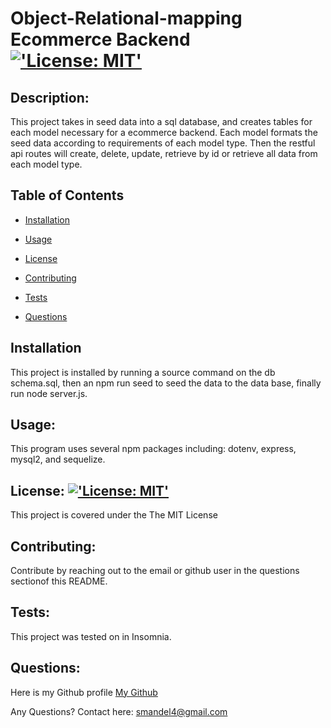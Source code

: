# Object-Relational-mapping Ecommerce Backend [!['License: MIT'](https://img.shields.io/badge/License-MIT-yellow.svg)](https://opensource.org/licenses/MIT) 

## Description:

This project takes in seed data into a sql database, and creates tables for each model necessary for a ecommerce backend. Each model formats the seed data according to requirements of each model type. Then the restful api routes will create, delete, update, retrieve by id or retrieve all data from each model type.  
 
## Table of Contents

* [Installation](#Installation)

* [Usage](#Usage)

* [License](#License)

* [Contributing](#Contributing)

* [Tests](#Tests)

* [Questions](#Questions)

## Installation

This project is installed by running a source command on the db schema.sql, then an npm run seed to seed the data to the data base, finally run node server.js. 

## Usage:

This program uses several npm packages including: dotenv, express, mysql2, and sequelize.  
 
## License: [!['License: MIT'](https://img.shields.io/badge/License-MIT-yellow.svg)](https://opensource.org/licenses/MIT)

This project is covered under the The MIT License 
 
## Contributing:

Contribute by reaching out to the email or github user in the questions sectionof this README. 
 
## Tests:

This project was tested on in Insomnia. 
 
## Questions:

Here is my Github profile [My Github](https://github.com/Sambalogna)
 
Any Questions? Contact here: smandel4@gmail.com

                            